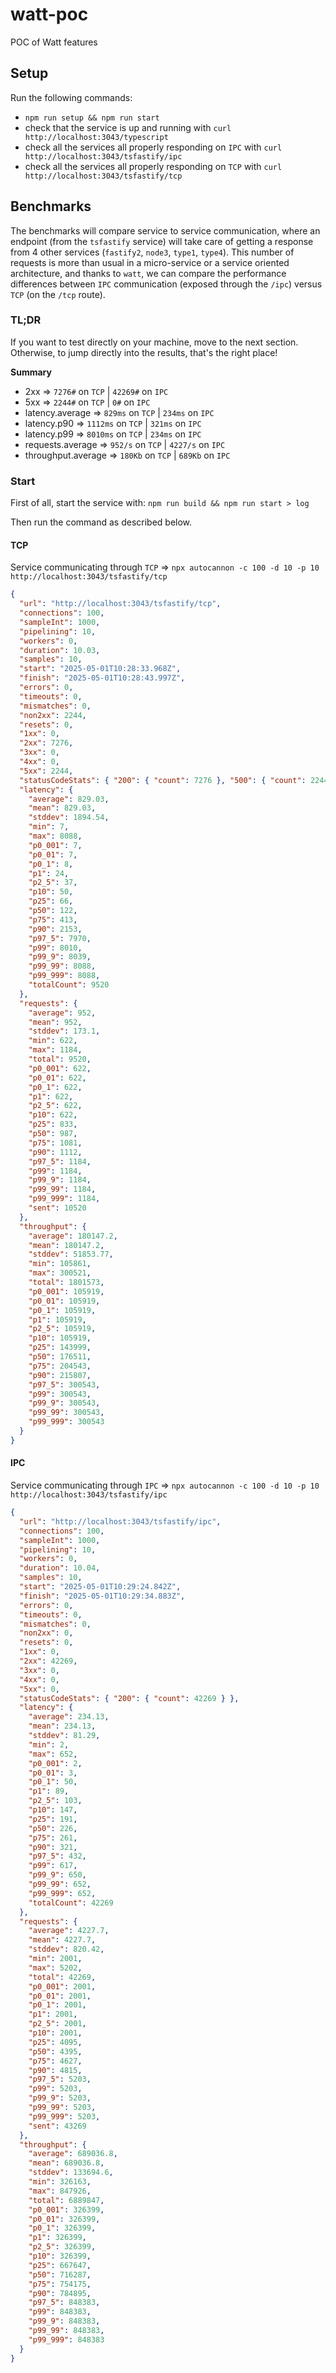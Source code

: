 # watt-poc

POC of Watt features

## Setup

Run the following commands:

- `npm run setup && npm run start`
- check that the service is up and running with `curl http://localhost:3043/typescript`
- check all the services all properly responding on `IPC` with `curl http://localhost:3043/tsfastify/ipc`
- check all the services all properly responding on `TCP` with `curl http://localhost:3043/tsfastify/tcp`

## Benchmarks

The benchmarks will compare service to service communication, where an endpoint (from the `tsfastify` service) will take care of getting a response from 4 other services (`fastify2`, `node3`, `type1`, `type4`). This number of requests is more than usual in a micro-service or a service oriented architecture, and thanks to `watt`, we can compare the performance differences between `IPC` communication (exposed through the `/ipc`) versus `TCP` (on the `/tcp` route).

### TL;DR

If you want to test directly on your machine, move to the next section. Otherwise, to jump directly into the results, that's the right place!

**Summary**

- 2xx => `7276#` on `TCP` | `42269#` on `IPC`
- 5xx => `2244#` on `TCP` | `0#` on `IPC`
- latency.average => `829ms` on `TCP` | `234ms` on `IPC`
- latency.p90 => `1112ms` on `TCP` | `321ms` on `IPC`
- latency.p99 => `8010ms` on `TCP` | `234ms` on `IPC`
- requests.average => `952/s` on `TCP` | `4227/s` on `IPC`
- throughput.average => `180Kb` on `TCP` | `689Kb` on `IPC`

### Start

First of all, start the service with:
`npm run build && npm run start > log`

Then run the command as described below.

#### TCP

Service communicating through `TCP` => `npx autocannon -c 100 -d 10 -p 10 http://localhost:3043/tsfastify/tcp`

```json
{
  "url": "http://localhost:3043/tsfastify/tcp",
  "connections": 100,
  "sampleInt": 1000,
  "pipelining": 10,
  "workers": 0,
  "duration": 10.03,
  "samples": 10,
  "start": "2025-05-01T10:28:33.968Z",
  "finish": "2025-05-01T10:28:43.997Z",
  "errors": 0,
  "timeouts": 0,
  "mismatches": 0,
  "non2xx": 2244,
  "resets": 0,
  "1xx": 0,
  "2xx": 7276,
  "3xx": 0,
  "4xx": 0,
  "5xx": 2244,
  "statusCodeStats": { "200": { "count": 7276 }, "500": { "count": 2244 } },
  "latency": {
    "average": 829.03,
    "mean": 829.03,
    "stddev": 1894.54,
    "min": 7,
    "max": 8088,
    "p0_001": 7,
    "p0_01": 7,
    "p0_1": 8,
    "p1": 24,
    "p2_5": 37,
    "p10": 50,
    "p25": 66,
    "p50": 122,
    "p75": 413,
    "p90": 2153,
    "p97_5": 7970,
    "p99": 8010,
    "p99_9": 8039,
    "p99_99": 8088,
    "p99_999": 8088,
    "totalCount": 9520
  },
  "requests": {
    "average": 952,
    "mean": 952,
    "stddev": 173.1,
    "min": 622,
    "max": 1184,
    "total": 9520,
    "p0_001": 622,
    "p0_01": 622,
    "p0_1": 622,
    "p1": 622,
    "p2_5": 622,
    "p10": 622,
    "p25": 833,
    "p50": 987,
    "p75": 1081,
    "p90": 1112,
    "p97_5": 1184,
    "p99": 1184,
    "p99_9": 1184,
    "p99_99": 1184,
    "p99_999": 1184,
    "sent": 10520
  },
  "throughput": {
    "average": 180147.2,
    "mean": 180147.2,
    "stddev": 51853.77,
    "min": 105861,
    "max": 300521,
    "total": 1801573,
    "p0_001": 105919,
    "p0_01": 105919,
    "p0_1": 105919,
    "p1": 105919,
    "p2_5": 105919,
    "p10": 105919,
    "p25": 143999,
    "p50": 176511,
    "p75": 204543,
    "p90": 215807,
    "p97_5": 300543,
    "p99": 300543,
    "p99_9": 300543,
    "p99_99": 300543,
    "p99_999": 300543
  }
}
```

#### IPC

Service communicating through `IPC` => `npx autocannon -c 100 -d 10 -p 10 http://localhost:3043/tsfastify/ipc`

```json
{
  "url": "http://localhost:3043/tsfastify/ipc",
  "connections": 100,
  "sampleInt": 1000,
  "pipelining": 10,
  "workers": 0,
  "duration": 10.04,
  "samples": 10,
  "start": "2025-05-01T10:29:24.842Z",
  "finish": "2025-05-01T10:29:34.883Z",
  "errors": 0,
  "timeouts": 0,
  "mismatches": 0,
  "non2xx": 0,
  "resets": 0,
  "1xx": 0,
  "2xx": 42269,
  "3xx": 0,
  "4xx": 0,
  "5xx": 0,
  "statusCodeStats": { "200": { "count": 42269 } },
  "latency": {
    "average": 234.13,
    "mean": 234.13,
    "stddev": 81.29,
    "min": 2,
    "max": 652,
    "p0_001": 2,
    "p0_01": 3,
    "p0_1": 50,
    "p1": 89,
    "p2_5": 103,
    "p10": 147,
    "p25": 191,
    "p50": 226,
    "p75": 261,
    "p90": 321,
    "p97_5": 432,
    "p99": 617,
    "p99_9": 650,
    "p99_99": 652,
    "p99_999": 652,
    "totalCount": 42269
  },
  "requests": {
    "average": 4227.7,
    "mean": 4227.7,
    "stddev": 820.42,
    "min": 2001,
    "max": 5202,
    "total": 42269,
    "p0_001": 2001,
    "p0_01": 2001,
    "p0_1": 2001,
    "p1": 2001,
    "p2_5": 2001,
    "p10": 2001,
    "p25": 4095,
    "p50": 4395,
    "p75": 4627,
    "p90": 4815,
    "p97_5": 5203,
    "p99": 5203,
    "p99_9": 5203,
    "p99_99": 5203,
    "p99_999": 5203,
    "sent": 43269
  },
  "throughput": {
    "average": 689036.8,
    "mean": 689036.8,
    "stddev": 133694.6,
    "min": 326163,
    "max": 847926,
    "total": 6889847,
    "p0_001": 326399,
    "p0_01": 326399,
    "p0_1": 326399,
    "p1": 326399,
    "p2_5": 326399,
    "p10": 326399,
    "p25": 667647,
    "p50": 716287,
    "p75": 754175,
    "p90": 784895,
    "p97_5": 848383,
    "p99": 848383,
    "p99_9": 848383,
    "p99_99": 848383,
    "p99_999": 848383
  }
}
```

